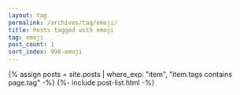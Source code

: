 ```yaml
---
layout: tag
permalink: /archives/tag/emoji/
title: Posts tagged with emoji
tag: emoji
post_count: 1
sort_index: 998-emoji
---
```

{% assign posts = site.posts | where_exp: "item", "item.tags contains page.tag" -%}
{%- include post-list.html -%}
